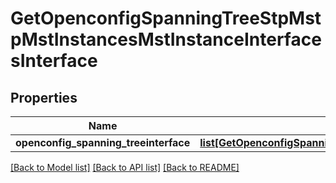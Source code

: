 # GetOpenconfigSpanningTreeStpMstpMstInstancesMstInstanceInterfacesInterface

## Properties
Name | Type | Description | Notes
------------ | ------------- | ------------- | -------------
**openconfig_spanning_treeinterface** | [**list[GetOpenconfigSpanningTreeStpOpenconfigspanningtreestpRstpInterfacesInterface]**](GetOpenconfigSpanningTreeStpOpenconfigspanningtreestpRstpInterfacesInterface.md) |  | [optional] 

[[Back to Model list]](../README.md#documentation-for-models) [[Back to API list]](../README.md#documentation-for-api-endpoints) [[Back to README]](../README.md)


